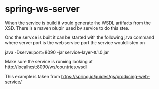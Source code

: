 # spring-ws-server
When the service is build it would generate the WSDL artifacts from the XSD. 
There is a maven plugin used by service to do this step.

Onc the service is built it can be started with the following java command
where server port is the web service port the service would listen on

java -Dserver.port=8090 -jar service-layer-0.1.0.jar

Make sure the service is running looking at 
http://localhost:8090/ws/countries.wsdl

This example is taken from https://spring.io/guides/gs/producing-web-service/

